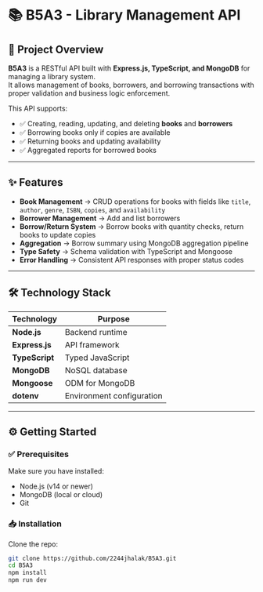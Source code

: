 # 📚 B5A3 - Library Management API

## 📖 Project Overview
**B5A3** is a RESTful API built with **Express.js, TypeScript, and MongoDB** for managing a library system.  
It allows management of books, borrowers, and borrowing transactions with proper validation and business logic enforcement.

This API supports:
- ✅ Creating, reading, updating, and deleting **books** and **borrowers**  
- ✅ Borrowing books only if copies are available  
- ✅ Returning books and updating availability  
- ✅ Aggregated reports for borrowed books  

---

## ✨ Features
- **Book Management** → CRUD operations for books with fields like `title`, `author`, `genre`, `ISBN`, `copies`, and `availability`
- **Borrower Management** → Add and list borrowers
- **Borrow/Return System** → Borrow books with quantity checks, return books to update copies
- **Aggregation** → Borrow summary using MongoDB aggregation pipeline
- **Type Safety** → Schema validation with TypeScript and Mongoose
- **Error Handling** → Consistent API responses with proper status codes

---

## 🛠️ Technology Stack

| Technology | Purpose |
|------------|---------|
| **Node.js** | Backend runtime |
| **Express.js** | API framework |
| **TypeScript** | Typed JavaScript |
| **MongoDB** | NoSQL database |
| **Mongoose** | ODM for MongoDB |
| **dotenv** | Environment configuration |

---

## ⚙️ Getting Started

### ✅ Prerequisites
Make sure you have installed:
- Node.js (v14 or newer)  
- MongoDB (local or cloud)  
- Git  

### 📥 Installation
Clone the repo:

```bash
git clone https://github.com/2244jhalak/B5A3.git
cd B5A3
npm install
npm run dev
